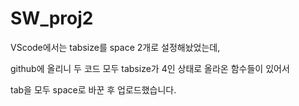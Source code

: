 # SW_proj2

VScode에서는 tabsize를 space 2개로 설정해놨었는데,

github에 올리니 두 코드 모두 tabsize가 4인 상태로 올라온 함수들이 있어서

tab을 모두 space로 바꾼 후 업로드했습니다.
